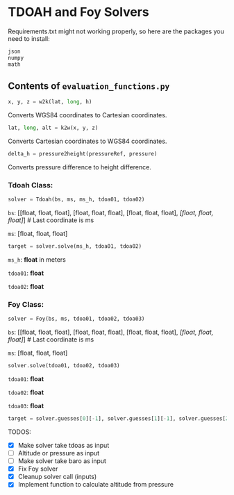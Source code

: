 # TDOAH and Foy Solvers
Requirements.txt might not working properly, so here are the packages you need to install:
```bash
json
numpy
math
```

## Contents of `evaluation_functions.py`
```python
x, y, z = w2k(lat, long, h)
```
Converts WGS84 coordinates to Cartesian coordinates.

```python
lat, long, alt = k2w(x, y, z)
```
Converts Cartesian coordinates to WGS84 coordinates.

```python
delta_h = pressure2height(pressureRef, pressure)
```
Converts pressure difference to height difference.






### Tdoah Class:
```python
solver = Tdoah(bs, ms, ms_h, tdoa01, tdoa02)
```

`bs`: [[float, float, float], [float, float, float], [float, float, float], _[float, float, float]_] # Last coordinate is ms

`ms`: [float, float, float]

```python
target = solver.solve(ms_h, tdoa01, tdoa02)
```

`ms_h`: **float** in meters

`tdoa01`: **float** 

`tdoa02`: **float**

### Foy Class:
```python
solver = Foy(bs, ms, tdoa01, tdoa02, tdoa03)
```

`bs`: [[float, float, float], [float, float, float], [float, float, float], _[float, float, float]_] # Last coordinate is ms

`ms`: [float, float, float]

```python
solver.solve(tdoa01, tdoa02, tdoa03)
```

`tdoa01`: **float** 

`tdoa02`: **float**

`tdoa03`: **float**

```python
target = solver.guesses[0][-1], solver.guesses[1][-1], solver.guesses[2][-1]
```

TODOS:
- [x] Make solver take tdoas as input
- [ ] Altitude or pressure as input
- [ ] Make solver take baro as input
- [x] Fix Foy solver
- [x] Cleanup solver call (inputs)
- [x] Implement function to calculate altitude from pressure